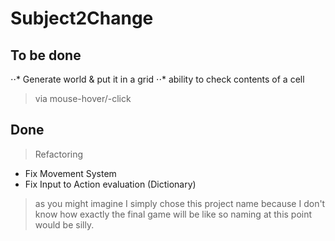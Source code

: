 Subject2Change
=========

To be done
----------

⋅⋅* Generate world & put it in a grid
⋅⋅* ability to check contents of a cell
 >via mouse-hover/-click

Done
----
 >Refactoring
- Fix Movement System
- Fix Input to Action evaluation (Dictionary)



>as you might imagine I simply chose this project name because
>I don't know how exactly the final game will be like
>so naming at this point would be silly.